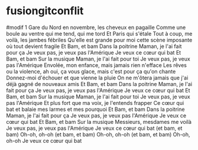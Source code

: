 # fusiongitconflit

#modif 1 
Gare du Nord en novembre, les cheveux en pagaille
Comme une boule au ventre qui me tend, qui me tord
Et Paris qui s'étale
Tout à coup, me voilà, les jambes fébriles
Qu'elle est grande pour moi cette scène imposante où tout devient fragile
Et Bam, et bam
Dans la poitrine
Maman, je l'ai fait pour ça
Je veux pas, je veux pas l'Amérique
Je veux ce cœur qui bat
Et Bam, et bam
Sur la musique
Maman, je l'ai fait pour toi
Je veux pas, je veux pas l'Amérique
Envolée, mon enfance, mais jamais rien n'efface
Les rêves ou la violence, ah oui, ça vous glace, mais c'est pour ça qu'on chante
Donnez-moi d'échouer et que vienne la pluie
On ne m'ôtera jamais que j'ai déjà gagné de nouveaux amis
Et Bam, et bam
Dans la poitrine
Maman, je l'ai fait pour ça
Je veux pas, je veux pas l'Amérique
Je veux ce cœur qui bat
Et Bam, et bam
Sur la musique
Maman, je l'ai fait pour toi
Je veux pas, je veux pas l'Amérique
Et plus fort que ma voix, je l'entends frapper
Ce cœur qui bat et balaie mes larmes et mes pourquoi
Et Bam, et bam
Dans la poitrine
Maman, je l'ai fait pour ça
Je veux pas, je veux pas l'Amérique
Je veux ce cœur qui bat
Et Bam, et bam
Sur la musique
Messieurs, mesdames me voilà
Je veux pas, je veux pas l'Amérique
Je veux ce cœur qui bat (et bam, et bam)
Oh-oh, oh-oh (et bam, et bam)
Oh-oh, oh-oh (et bam, et bam)
Oh-oh, oh-oh
Je veux ce cœur qui bat